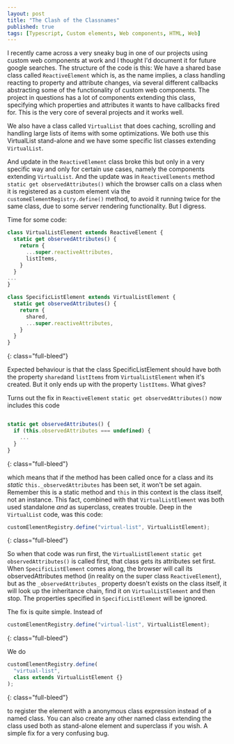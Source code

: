 ```yaml
---
layout: post
title: "The Clash of the Classnames"
published: true
tags: [Typescript, Custom elements, Web components, HTML, Web]
---
```


I recently came across a very sneaky bug in one of our projects using custom web components at work and I thought I'd document it for future google searches. The structure of the code is this: We have a shared base class called `ReactiveElement` which is, as the name implies, a class handling reacting to property and attribute changes, via several different callbacks abstracting some of the functionality of custom web components. The project in questions has a lot of components extending this class, specifying which properties and attributes it wants to have callbacks fired for. This is the very core of several projects and it works well.

We also have a class called `VirtualList` that does caching, scrolling and handling large lists of items with some optimizations. We both use this VirtualList stand-alone and we have some specific list classes extending `VirtualList`.

And update in the `ReactiveElement` class broke this but only in a very specific way and only for certain use cases, namely the components extending `VirtualList`. And the update was in `ReactiveElements` method `static get observedAttributes()` which the browser calls on a class when it is registered as a custom element via the `customeElementRegistry.define()` method, to avoid it running twice for the same class, due to some server rendering functionality. But I digress.

Time for some code:

```javascript
class VirtualListElement extends ReactiveElement {
  static get observedAttributes() {
    return {
      ...super.reactiveAttributes,
      listItems,
    }
  }
...
}

class SpecificListElement extends VirtualListElement {
  static get observedAttributes() {
    return {
      shared,
      ...super.reactiveAttributes,
    }
  }
}
```
{: class="full-bleed"}

Expected behaviour is that the class SpecificListElement should have both the property `shared`and `listItems` from `VirtualListElement` when it's created. But it only ends up with the property `listItems`. What gives?

Turns out the fix in `ReactiveElement` `static get observedAttributes()` now includes this code

```javascript

static get observedAttributes() {
  if (this.observedAttributes === undefined) {
    ...
  }
}

```
{: class="full-bleed"}

which means that if the method has been called once for a class and its _static_ `this._observedAttributes` has been set, it won't be set again. Remember this is a static method and `this` in this context is the class itself, not an instance. This fact, combined with that `VirtualListElement` was both used standalone _and_ as superclass, creates trouble. Deep in the `VirtualList` code, was this code:

```javascript
customElementRegistry.define("virtual-list", VirtualListElement);
```
{: class="full-bleed"}

So when that code was run first, the `VirtualListElement` `static get observedAttributes()` is called first, that class gets its attributes set first. When `SpecificListElement` comes along, the browser will call its observedAttributes method (in reality on the super class `ReactiveElement`), but as the `_observedAttributes_` property doesn't exists on the class itself, it will look up the inheritance chain, find it on `VirtualListElement` and then stop. The properties specified in `SpecificListElement` will be ignored.

The fix is quite simple. Instead of

```javascript
customElementRegistry.define("virtual-list", VirtualListElement);
```
{: class="full-bleed"}

We do

```javascript
customElementRegistry.define(
  "virtual-list",
  class extends VirtualListElement {}
);
```
{: class="full-bleed"}

to register the element with a anonymous class expression instead of a named class. You can also create any other named class extending the class used both as stand-alone element and superclass if you wish. A simple fix for a very confusing bug.
